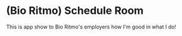 (Bio Ritmo) Schedule Room
=============

This is app show to Bio Ritmo's employers how I'm good in what I do!
